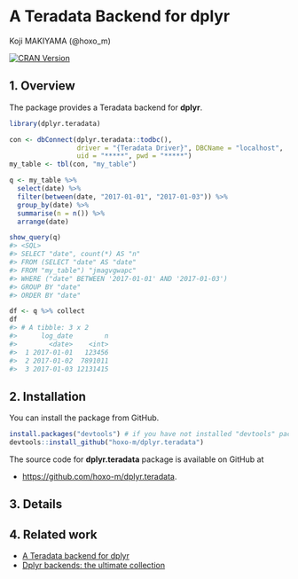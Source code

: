 # A Teradata Backend for dplyr
Koji MAKIYAMA (@hoxo_m)  

<!-- README.md is generated from README.Rmd. Please edit that file -->



[![CRAN Version](http://www.r-pkg.org/badges/version/dplyr.teradata)](https://cran.r-project.org/package=dplyr.teradata)

## 1. Overview

The package provides a Teradata backend for **dplyr**.


```r
library(dplyr.teradata)

con <- dbConnect(dplyr.teradata::todbc(), 
                 driver = "{Teradata Driver}", DBCName = "localhost",
                 uid = "*****", pwd = "*****")
my_table <- tbl(con, "my_table")

q <- my_table %>% 
  select(date) %>%
  filter(between(date, "2017-01-01", "2017-01-03")) %>% 
  group_by(date) %>%
  summarise(n = n()) %>%
  arrange(date)

show_query(q)
#> <SQL>
#> SELECT "date", count(*) AS "n"
#> FROM (SELECT "date" AS "date"
#> FROM "my_table") "jmagvgwapc"
#> WHERE ("date" BETWEEN '2017-01-01' AND '2017-01-03')
#> GROUP BY "date"
#> ORDER BY "date"

df <- q %>% collect
df
#> # A tibble: 3 x 2
#>      log_date        n
#>        <date>    <int>
#>  1 2017-01-01   123456
#>  2 2017-01-02  7891011
#>  3 2017-01-03 12131415
```

## 2. Installation

You can install the package from GitHub.


```r
install.packages("devtools") # if you have not installed "devtools" package
devtools::install_github("hoxo-m/dplyr.teradata")
```

The source code for **dplyr.teradata** package is available on GitHub at

- https://github.com/hoxo-m/dplyr.teradata.

## 3. Details

## 4. Related work

- [A Teradata backend for dplyr](https://github.com/xiaodaigh/teradata.dplyr)
- [Dplyr backends: the ultimate collection](https://gist.github.com/piccolbo/3d8ac40291f4eaee644b)
